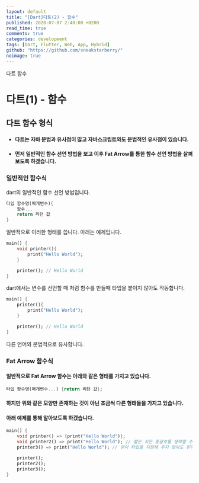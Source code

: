 ```yaml
---
layout: default
title: "[Dart]다트(2) - 함수"
published: 2020-07-07 2:40:00 +0200
read_time: true
comments: true
categories: development
tags: [Dart, Flutter, Web, App, Hybrid]
github: "https://github.com/sneakstarberry/"
noimage: true
---
```

다트 함수

<!--more-->

# 다트(1) - 함수
## 다트 함수 형식
- #### 다트는 자바 문법과 유사점이 많고 자바스크립트와도 문법적인 유사점이 있습니다.
- #### 먼저 일반적인 함수 선언 방법을 보고 이후 Fat Arrow를 통한 함수 선언 방법을 살펴보도록 하겠습니다.

### 일반적인 함수식
dart의 일반적인 함수 선언 방법입니다.

```dart
타입 함수명(매개변수){
    함수...
    return 리턴 값
}
```
일반적으로 이러한 형태를 씁니다. 아래는 예제입니다.
```dart
main() {
    void printer(){
        print("Hello World");
    }

    printer(); // Hello World
}
```
dart에서는 변수를 선언할 때 처럼 함수를 만들때 타입을 붙이지 않아도 작동합니다.
```dart
main() {
    printer(){
        print("Hello World");
    }

    printer(); // Hello World
}
```
다른 언어와 문법적으로 유사합니다.

### Fat Arrow 함수식
#### 일반적으로 Fat Arrow 함수는 아래와 같은 형태를 가지고 있습니다.
``` dart
타입 함수명(매개변수...) {return 리턴 값};
```
#### 하지만 위와 같은 모양만 존재하는 것이 아닌 조금씩 다른 형태들을 가지고 있습니다. 
#### 아래 예제를 통해 알아보도록 하겠습니다.
``` dart
main() {
    void printer() => {print("Hello World")}; 
    void printer2() => print("Hello World"); // 짧은 식은 중괄호를 생략할 수 있다.
    printer3() => print("Hello World"); // 굳이 타입을 지정해 주지 않아도 된다.

    printer();
    printer2();
    printer3();
}
```

